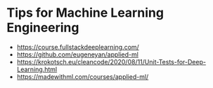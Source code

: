 # Tips for Machine Learning Engineering

* https://course.fullstackdeeplearning.com/
* https://github.com/eugeneyan/applied-ml
* https://krokotsch.eu/cleancode/2020/08/11/Unit-Tests-for-Deep-Learning.html
* https://madewithml.com/courses/applied-ml/
